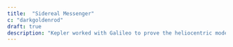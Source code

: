```yaml
---
title:  "Sidereal Messenger"
c: "darkgoldenrod"
draft: true
description: "Kepler worked with Galileo to prove the heliocentric model of the universe"
---
```


